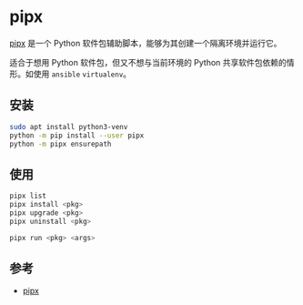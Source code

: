 # pipx

[pipx][pipx] 是一个 Python 软件包辅助脚本，能够为其创建一个隔离环境并运行它。

适合于想用 Python 软件包，但又不想与当前环境的 Python 共享软件包依赖的情形。如使用 `ansible` `virtualenv`。

## 安装

```bash
sudo apt install python3-venv
python -m pip install --user pipx
python -m pipx ensurepath
```

## 使用

```bash
pipx list
pipx install <pkg>
pipx upgrade <pkg>
pipx uninstall <pkg>

pipx run <pkg> <args>
```

## 参考

- [pipx][pipx]

[pipx]: https://github.com/pypa/pipx
